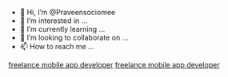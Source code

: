 - 👋 Hi, I’m @Praveensociomee
- 👀 I’m interested in ...
- 🌱 I’m currently learning ...
- 💞️ I’m looking to collaborate on ...
- 📫 How to reach me ...

<!---
Praveensociomee/Praveensociomee is a ✨ special ✨ repository because its `README.md` (this file) appears on your GitHub profile.
You can click the Preview link to take a look at your changes.
--->
<a href="[url](https://www.mrmobileappdeveloper.com/hire-freelance-mobile-app-developer/)">freelance mobile app developer</a>
<a href="https://www.mrmobileappdeveloper.com/" target="https://www.mrmobileappdeveloper.com/">freelance mobile app developer</a>
